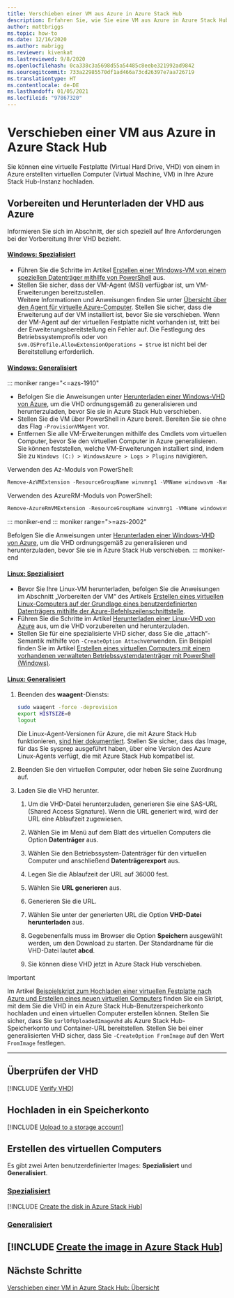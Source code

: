 ```yaml
---
title: Verschieben einer VM aus Azure in Azure Stack Hub
description: Erfahren Sie, wie Sie eine VM aus Azure in Azure Stack Hub verschieben.
author: mattbriggs
ms.topic: how-to
ms.date: 12/16/2020
ms.author: mabrigg
ms.reviewer: kivenkat
ms.lastreviewed: 9/8/2020
ms.openlocfilehash: 0ca338c3a5698d55a54485c8eebe321992ad9842
ms.sourcegitcommit: 733a22985570df1ad466a73cd26397e7aa726719
ms.translationtype: HT
ms.contentlocale: de-DE
ms.lasthandoff: 01/05/2021
ms.locfileid: "97867320"
---
```

# <a name="move-a-vm-from-azure-to-azure-stack-hub"></a>Verschieben einer VM aus Azure in Azure Stack Hub

Sie können eine virtuelle Festplatte (Virtual Hard Drive, VHD) von einem in Azure erstellten virtuellen Computer (Virtual Machine, VM) in Ihre Azure Stack Hub-Instanz hochladen.

## <a name="prepare-and-download-your-vhd-from-azure"></a>Vorbereiten und Herunterladen der VHD aus Azure

Informieren Sie sich im Abschnitt, der sich speziell auf Ihre Anforderungen bei der Vorbereitung Ihrer VHD bezieht.

#### <a name="windows---specialized"></a>[Windows: Spezialisiert](#tab/win-spec)

- Führen Sie die Schritte im Artikel [Erstellen einer Windows-VM von einem speziellen Datenträger mithilfe von PowerShell](/azure/virtual-machines/windows/create-vm-specialized#prepare-the-vm) aus.
- Stellen Sie sicher, dass der VM-Agent (MSI) verfügbar ist, um VM-Erweiterungen bereitzustellen.  
  Weitere Informationen und Anweisungen finden Sie unter [Übersicht über den Agent für virtuelle Azure-Computer](/azure/virtual-machines/extensions/agent-windows). Stellen Sie sicher, dass die Erweiterung auf der VM installiert ist, bevor Sie sie verschieben. Wenn der VM-Agent auf der virtuellen Festplatte nicht vorhanden ist, tritt bei der Erweiterungsbereitstellung ein Fehler auf. Die Festlegung des Betriebssystemprofils oder von `$vm.OSProfile.AllowExtensionOperations = $true` ist nicht bei der Bereitstellung erforderlich.

#### <a name="windows---generalized"></a>[Windows: Generalisiert](#tab/win-gen)

::: moniker range="<=azs-1910"
- Befolgen Sie die Anweisungen unter [Herunterladen einer Windows-VHD von Azure](/azure/virtual-machines/windows/download-vhd), um die VHD ordnungsgemäß zu generalisieren und herunterzuladen, bevor Sie sie in Azure Stack Hub verschieben.
- Stellen Sie die VM über PowerShell in Azure bereit. Bereiten Sie sie ohne das Flag `-ProvisionVMAgent` vor.
- Entfernen Sie alle VM-Erweiterungen mithilfe des Cmdlets vom virtuellen Computer, bevor Sie den virtuellen Computer in Azure generalisieren. Sie können feststellen, welche VM-Erweiterungen installiert sind, indem Sie zu `Windows (C:) > WindowsAzure > Logs > Plugins` navigieren.

Verwenden des Az-Moduls von PowerShell:

```powershell  
Remove-AzVMExtension -ResourceGroupName winvmrg1 -VMName windowsvm -Name "CustomScriptExtension"
```

Verwenden des AzureRM-Moduls von PowerShell:

```powershell  
Remove-AzureRmVMExtension -ResourceGroupName winvmrg1 -VMName windowsvm -Name "CustomScriptExtension"
```
::: moniker-end
::: moniker range=">=azs-2002"

Befolgen Sie die Anweisungen unter [Herunterladen einer Windows-VHD von Azure](/azure/virtual-machines/windows/download-vhd), um die VHD ordnungsgemäß zu generalisieren und herunterzuladen, bevor Sie sie in Azure Stack Hub verschieben.
::: moniker-end

#### <a name="linux---specialized"></a>[Linux: Spezialisiert](#tab/lin-spec)

- Bevor Sie Ihre Linux-VM herunterladen, befolgen Sie die Anweisungen im Abschnitt „Vorbereiten der VM“ des Artikels [Erstellen eines virtuellen Linux-Computers auf der Grundlage eines benutzerdefinierten Datenträgers mithilfe der Azure-Befehlszeilenschnittstelle](/azure/virtual-machines/linux/upload-vhd#prepare-the-vm).
- Führen Sie die Schritte im Artikel [Herunterladen einer Linux-VHD von Azure](/azure//virtual-machines/windows/download-vhd) aus, um die VHD vorzubereiten und herunterzuladen.
- Stellen Sie für eine spezialisierte VHD sicher, dass Sie die „attach“-Semantik mithilfe von `-CreateOption Attach`verwenden. Ein Beispiel finden Sie im Artikel [Erstellen eines virtuellen Computers mit einem vorhandenen verwalteten Betriebssystemdatenträger mit PowerShell (Windows)](/azure/virtual-machines/scripts/virtual-machines-powershell-sample-create-vm-from-managed-os-disks).

#### <a name="linux---generalized"></a>[Linux: Generalisiert](#tab/lin-gen)

1. Beenden des **waagent**-Diensts:

   ```bash
   sudo waagent -force -deprovision
   export HISTSIZE=0
   logout
   ```

   Die Linux-Agent-Versionen für Azure, die mit Azure Stack Hub funktionieren, [sind hier dokumentiert](../operator/azure-stack-linux.md#azure-linux-agent). Stellen Sie sicher, dass das Image, für das Sie sysprep ausgeführt haben, über eine Version des Azure Linux-Agents verfügt, die mit Azure Stack Hub kompatibel ist.

2. Beenden Sie den virtuellen Computer, oder heben Sie seine Zuordnung auf.

3. Laden Sie die VHD herunter.

   1. Um die VHD-Datei herunterzuladen, generieren Sie eine SAS-URL (Shared Access Signature). Wenn die URL generiert wird, wird der URL eine Ablaufzeit zugewiesen.

   1. Wählen Sie im Menü auf dem Blatt des virtuellen Computers die Option **Datenträger** aus.

   1. Wählen Sie den Betriebssystem-Datenträger für den virtuellen Computer und anschließend **Datenträgerexport** aus.

   1. Legen Sie die Ablaufzeit der URL auf 36000 fest.

   1. Wählen Sie **URL generieren** aus.

   1. Generieren Sie die URL.

   1. Wählen Sie unter der generierten URL die Option **VHD-Datei herunterladen** aus.

   1. Gegebenenfalls muss im Browser die Option **Speichern** ausgewählt werden, um den Download zu starten. Der Standardname für die VHD-Datei lautet **abcd**.

   1. Sie können diese VHD jetzt in Azure Stack Hub verschieben.

> [!IMPORTANT]  
> Im Artikel [Beispielskript zum Hochladen einer virtuellen Festplatte nach Azure und Erstellen eines neuen virtuellen Computers](/azure/virtual-machines/scripts/virtual-machines-windows-powershell-upload-generalized-script) finden Sie ein Skript, mit dem Sie die VHD in ein Azure Stack Hub-Benutzerspeicherkonto hochladen und einen virtuellen Computer erstellen können. Stellen Sie sicher, dass Sie `$urlOfUploadedImageVhd` als Azure Stack Hub-Speicherkonto und Container-URL bereitstellen. Stellen Sie bei einer generalisierten VHD sicher, dass Sie `-CreateOption FromImage` auf den Wert `FromImage` festlegen.

---

## <a name="verify-your-vhd"></a>Überprüfen der VHD

[!INCLUDE [Verify VHD](../includes/user-compute-verify-vhd.md)]

## <a name="upload-to-a-storage-account"></a>Hochladen in ein Speicherkonto

[!INCLUDE [Upload to a storage account](../includes/user-compute-upload-vhd.md)]

## <a name="create-the-vm"></a>Erstellen des virtuellen Computers

Es gibt zwei Arten benutzerdefinierter Images: **Spezialisiert** und **Generalisiert**.

### <a name="specialized"></a>[Spezialisiert](#tab/create-vm-spec)

[!INCLUDE [Create the disk in Azure Stack Hub](../includes/user-compute-create-disk.md)]

### <a name="generalized"></a>[Generalisiert](#tab/create-vm-gen)

[!INCLUDE [Create the image in Azure Stack Hub](../includes/user-compute-create-image.md)]
---
## <a name="next-steps"></a>Nächste Schritte

[Verschieben einer VM in Azure Stack Hub: Übersicht](vm-move-overview.md)
